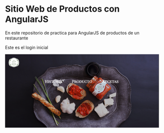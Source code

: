 # Sitio Web de Productos con AngularJS

En este repositorio de practica para AngularJS de productos de un restaurante

Este es el login inicial

![alt text](https://github.com/dmunoz05/products-AngularJS/blob/master/portada.png)